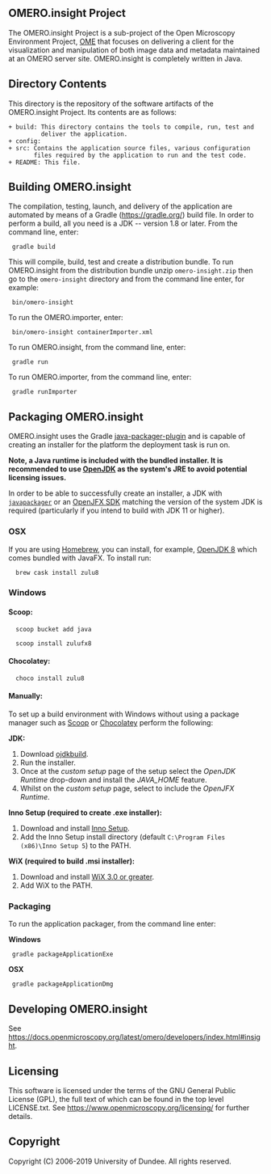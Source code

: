   OMERO.insight Project
  ---------------------

  The OMERO.insight Project is a sub-project of the Open Microscopy Environment
  Project, [OME](https://www.openmicroscopy.org/) that focuses on delivering a
  client for the visualization and manipulation of both image data and metadata
  maintained at an OMERO server site.
  OMERO.insight is completely written in Java.


  Directory Contents
  ------------------

  This directory is the repository of the software artifacts of the
  OMERO.insight Project. Its contents are as follows:

    + build: This directory contains the tools to compile, run, test and
             deliver the application.
    + config:
    + src: Contains the application source files, various configuration
           files required by the application to run and the test code.
    + README: This file.

  Building OMERO.insight
  ----------------------

  The compilation, testing, launch, and delivery of the application are
  automated by means of a Gradle (https://gradle.org/) build file.
  In order to perform a build, all you need is
  a JDK -- version 1.8 or later. From the command line, enter:
  
     gradle build
  
  This will compile, build, test and create a distribution bundle.
  To run OMERO.insight from the distribution bundle unzip
  `omero-insight.zip` then go to the `omero-insight` directory and from
  the command line enter, for example:

     bin/omero-insight

  To run the OMERO.importer, enter:

     bin/omero-insight containerImporter.xml

  To run OMERO.insight, from the command line, enter:

     gradle run

  To run OMERO.importer, from the command line, enter:

     gradle runImporter
     
  Packaging OMERO.insight
  -----------------------
  
  OMERO.insight uses the Gradle [java-packager-plugin](https://github.com/ome/omero-javapackager-plugin)
  and is capable of creating an installer for the platform the deployment task is run on. 
  
  __Note, a Java runtime is included with the bundled installer. It is recommended to use
  [OpenJDK](https://openjdk.java.net) as the system's JRE to avoid potential licensing issues.__
  
  In order to be able to successfully create an installer, a JDK with
  [`javapackager`](https://docs.oracle.com/javase/8/docs/technotes/tools/unix/javapackager.html) or
  an [OpenJFX SDK](https://gluonhq.com/products/javafx/) matching the version of the system JDK
  is required (particularly if you intend to build with JDK 11 or higher).
  
  ### OSX
  
  If you are using [Homebrew](https://brew.sh/), you can install, for example, [OpenJDK 8](https://www.azul.com/downloads/zulu/)
  which comes bundled with JavaFX.
  To install run:

      brew cask install zulu8
      
  ### Windows
  
  #### Scoop:
  
      scoop bucket add java
  
      scoop install zulufx8
  
  #### Chocolatey:
  
      choco install zulu8

  #### Manually:     
  
  To set up a build environment with Windows without using a package manager such as [Scoop](https://scoop.sh) or 
  [Chocolatey](https://chocolatey.org) perform the following: 

  **JDK:**
  
  1. Download [ojdkbuild](https://github.com/ojdkbuild/ojdkbuild/releases/download/1.8.0.191-1/java-1.8.0-openjdk-1.8.0.191-1.b12.ojdkbuild.windows.x86_64.msi).
  2. Run the installer.
  3. Once at the _custom setup_ page of the setup select the _OpenJDK Runtime_ drop-down and install the _JAVA_HOME_ 
     feature.
  4. Whilst on the _custom setup_ page, select to include the _OpenJFX Runtime_.
  
  **Inno Setup (required to create .exe installer):**
  
  1. Download and install [Inno Setup](http://www.jrsoftware.org/isdl.php).
  2. Add the Inno Setup install directory (default `C:\Program Files (x86)\Inno Setup 5`) to the PATH.
  
  **WiX (required to build .msi installer):**
  
  1. Download and install [WiX 3.0 or greater](http://wixtoolset.org/).
  2. Add WiX to the PATH.
 
  ### Packaging
  
  To run the application packager, from the command line enter:
  
  **Windows**
  
     gradle packageApplicationExe
     
  **OSX**
    
     gradle packageApplicationDmg

  Developing OMERO.insight
  ------------------------

  See https://docs.openmicroscopy.org/latest/omero/developers/index.html#insight.

  Licensing
  ---------

  This software is licensed under the terms of the GNU General Public
  License (GPL), the full text of which can be found in
  the top level LICENSE.txt. See https://www.openmicroscopy.org/licensing/
  for further details.


  Copyright
  ---------

  Copyright (C) 2006-2019 University of Dundee. All rights reserved.
